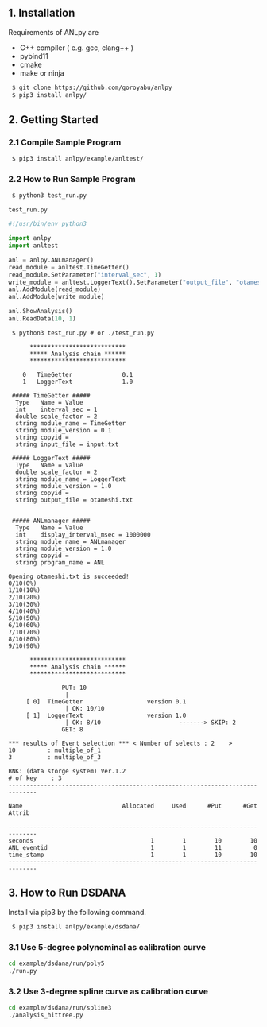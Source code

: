 
## 1. Installation

Requirements of ANLpy are
 - C++ compiler ( e.g. gcc, clang++ )
 - pybind11
 - cmake
 - make or ninja

```sh
 $ git clone https://github.com/goroyabu/anlpy
 $ pip3 install anlpy/
```

## 2. Getting Started

### 2.1 Compile Sample Program

```sh
 $ pip3 install anlpy/example/anltest/
```

### 2.2 How to Run Sample Program

```sh
 $ python3 test_run.py
```

`test_run.py`
```python
#!/usr/bin/env python3

import anlpy
import anltest

anl = anlpy.ANLmanager()
read_module = anltest.TimeGetter()
read_module.SetParameter("interval_sec", 1)
write_module = anltest.LoggerText().SetParameter("output_file", "otameshi.txt")
anl.AddModule(read_module)
anl.AddModule(write_module)

anl.ShowAnalysis()
anl.ReadData(10, 1)

```

```
 $ python3 test_run.py # or ./test_run.py

      ***************************
      ***** Analysis chain ******
      ***************************

    0   TimeGetter              0.1       
    1   LoggerText              1.0       

 ##### TimeGetter #####
  Type   Name = Value
  int    interval_sec = 1
  double scale_factor = 2
  string module_name = TimeGetter
  string module_version = 0.1
  string copyid =
  string input_file = input.txt

 ##### LoggerText #####
  Type   Name = Value
  double scale_factor = 2
  string module_name = LoggerText
  string module_version = 1.0
  string copyid =
  string output_file = otameshi.txt


 ##### ANLmanager #####
  Type   Name = Value
  int    display_interval_msec = 1000000
  string module_name = ANLmanager
  string module_version = 1.0
  string copyid =
  string program_name = ANL

Opening otameshi.txt is succeeded!
0/10(0%)
1/10(10%)
2/10(20%)
3/10(30%)
4/10(40%)
5/10(50%)
6/10(60%)
7/10(70%)
8/10(80%)
9/10(90%)

      ***************************
      ***** Analysis chain ******
      ***************************

               PUT: 10
                |
     [ 0]  TimeGetter                  version 0.1
                | OK: 10/10
     [ 1]  LoggerText                  version 1.0
                | OK: 8/10                      -------> SKIP: 2
               GET: 8

*** results of Event selection *** < Number of selects : 2    >
10         : multiple_of_1
3          : multiple_of_3

BNK: (data storge system) Ver.1.2
# of key    : 3
------------------------------------------------------------------------------

Name                            Allocated     Used      #Put      #Get  Attrib

------------------------------------------------------------------------------
seconds                                 1        1        10        10
ANL_eventid                             1        1        11         0
time_stamp                              1        1        10        10
------------------------------------------------------------------------------
```

## 3. How to Run DSDANA

Install via pip3 by the following command.
```sh
 $ pip3 install anlpy/example/dsdana/
```

### 3.1 Use 5-degree polynominal as calibration curve

```sh
cd example/dsdana/run/poly5
./run.py
```

### 3.2 Use 3-degree spline curve as calibration curve

```sh
cd example/dsdana/run/spline3
./analysis_hittree.py
```
